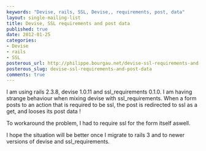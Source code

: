```yaml
---
keywords: "Devise, rails, SSL, Devise,, requirements, post, data"
layout: single-mailing-list
title: Devise, SSL requirements and post data
published: true
date: 2012-01-25
categories:
- Devise
- rails
- SSL
posterous_url: http://philippe.bourgau.net/devise-ssl-requirements-and-post-data
posterous_slug: devise-ssl-requirements-and-post-data
comments: true
---
```

I am using rails 2.3.8, devise 1.0.11 and ssl_requirements 0.1.0. I am having strange behaviour when mixing devise with ssl_requirements. When a form posts to an action that is required to be ssl, the post is redirected to ssl as a get, and looses its post data !

To workaround the problem, I had to require ssl for the form itself aswell.

I hope the situation will be better once I migrate to rails 3 and to newer versions of devise and ssl_requirements.
